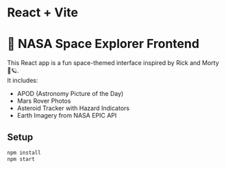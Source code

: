 # React + Vite

# 🚀 NASA Space Explorer Frontend

This React app is a fun space-themed interface inspired by Rick and Morty 🚀🪐.  
It includes:

- APOD (Astronomy Picture of the Day)
- Mars Rover Photos
- Asteroid Tracker with Hazard Indicators
- Earth Imagery from NASA EPIC API

## Setup

```bash
npm install
npm start